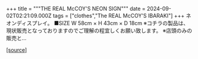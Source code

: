+++
title = """THE REAL McCOY'S NEON SIGN"""
date = 2024-09-02T02:21:09.000Z
tags = ["clothes","The REAL McCOY'S IBARAKI"]
+++
ネオンディスプレイ。 ■SIZE W 58cm × H 43cm × D 18cm ※コチラの製品は、現状販売となっておりますのでご理解の程宜しくお願い致します。 ※店頭のみの販売と...

[[source]](https://the-realmccoys.ocnk.net/product/39)
